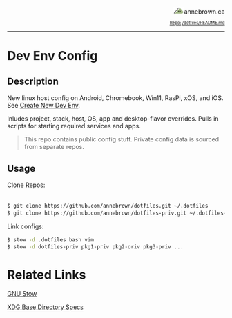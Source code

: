 <!-- Basic Github Header: annebrown.ca -->
<div style="text-align: right">
<a href="https://www.annebrown.ca">
	<img src="static/img/logo-ab.png"  width="25" style="text-decoration: none;"></a>annebrown.ca </div>
<div style="text-align: right"><sub><sub>
    <a href="https://github.com/annebrown/?tab=repositories">
    Repo:</a> <a href="https://github.com/annebrown/dotfiles/">/dotfiles/</a><a href="README.md">README.md</a>
</sub></sub></div>

---
<!-- End of Header -->

# Dev Env Config

## Description

New linux host config on Android, Chromebook, Win11, RasPi, xOS, and iOS.  See [Create New Dev Env](https://github.com/annebrown/docs-priv/blob/master/workflows/new-dev-envs/README.md).

Inludes project, stack, host, OS, app and desktop-flavor overrides.  Pulls in scripts for starting required services and apps.  


> This repo contains public config stuff.  Private config data is sourced from separate repos.


## Usage

Clone Repos:

```bash

$ git clone https://github.com/annebrown/dotfiles.git ~/.dotfiles
$ git clone https://github.com/annebrown/dotfiles-priv.git ~/.dotfiles-priv

```
Link configs:

```bash
$ stow -d .dotfiles bash vim
$ stow -d dotfiles-priv pkg1-priv pkg2-oriv pkg3-priv ...
```

# Related Links

[GNU Stow](https://www.gnu.org/software/stow/)

[XDG Base Directory Specs](https://specifications.freedesktop.org/basedir-spec/basedir-spec-0.8.html)
